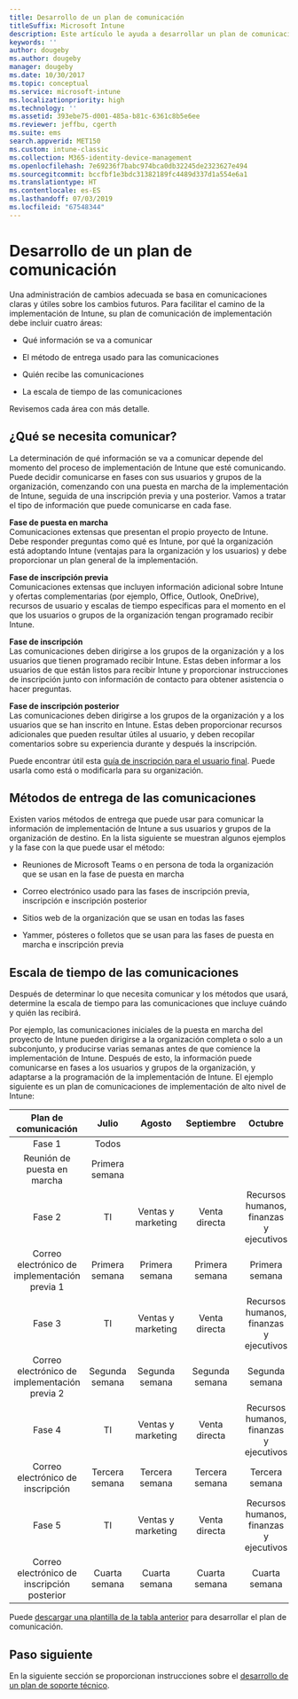 ```yaml
---
title: Desarrollo de un plan de comunicación
titleSuffix: Microsoft Intune
description: Este artículo le ayuda a desarrollar un plan de comunicación de implementación para su implementación de Microsoft Intune.
keywords: ''
author: dougeby
ms.author: dougeby
manager: dougeby
ms.date: 10/30/2017
ms.topic: conceptual
ms.service: microsoft-intune
ms.localizationpriority: high
ms.technology: ''
ms.assetid: 393ebe75-d001-485a-b81c-6361c8b5e6ee
ms.reviewer: jeffbu, cgerth
ms.suite: ems
search.appverid: MET150
ms.custom: intune-classic
ms.collection: M365-identity-device-management
ms.openlocfilehash: 7e69236f7babc974bca0db32245de2323627e494
ms.sourcegitcommit: bccfbf1e3bdc31382189fc4489d337d1a554e6a1
ms.translationtype: HT
ms.contentlocale: es-ES
ms.lasthandoff: 07/03/2019
ms.locfileid: "67548344"
---
```

# <a name="develop-a-rollout-communication-plan"></a>Desarrollo de un plan de comunicación

Una administración de cambios adecuada se basa en comunicaciones claras y útiles sobre los cambios futuros. Para facilitar el camino de la implementación de Intune, su plan de comunicación de implementación debe incluir cuatro áreas:

- Qué información se va a comunicar

- El método de entrega usado para las comunicaciones

- Quién recibe las comunicaciones

- La escala de tiempo de las comunicaciones

Revisemos cada área con más detalle.

## <a name="what-needs-to-be-communicated"></a>¿Qué se necesita comunicar?

La determinación de qué información se va a comunicar depende del momento del proceso de implementación de Intune que esté comunicando. Puede decidir comunicarse en fases con sus usuarios y grupos de la organización, comenzando con una puesta en marcha de la implementación de Intune, seguida de una inscripción previa y una posterior. Vamos a tratar el tipo de información que puede comunicarse en cada fase.

**Fase de puesta en marcha** <br/>Comunicaciones extensas que presentan el propio proyecto de Intune. Debe responder preguntas como qué es Intune, por qué la organización está adoptando Intune (ventajas para la organización y los usuarios) y debe proporcionar un plan general de la implementación.

**Fase de inscripción previa**<br/> Comunicaciones extensas que incluyen información adicional sobre Intune y ofertas complementarias (por ejemplo, Office, Outlook, OneDrive), recursos de usuario y escalas de tiempo específicas para el momento en el que los usuarios o grupos de la organización tengan programado recibir Intune.

**Fase de inscripción**<br/> Las comunicaciones deben dirigirse a los grupos de la organización y a los usuarios que tienen programado recibir Intune. Estas deben informar a los usuarios de que están listos para recibir Intune y proporcionar instrucciones de inscripción junto con información de contacto para obtener asistencia o hacer preguntas.

**Fase de inscripción posterior**<br/> Las comunicaciones deben dirigirse a los grupos de la organización y a los usuarios que se han inscrito en Intune. Estas deben proporcionar recursos adicionales que pueden resultar útiles al usuario, y deben recopilar comentarios sobre su experiencia durante y después la inscripción.

Puede encontrar útil esta [guía de inscripción para el usuario final](https://gallery.technet.microsoft.com/Intune-End-User-Enrollment-3a0c9b0c?WT.mc_id=Blog_Intune_General_PCIT). Puede usarla como está o modificarla para su organización.

## <a name="communication-delivery-methods"></a>Métodos de entrega de las comunicaciones

Existen varios métodos de entrega que puede usar para comunicar la información de implementación de Intune a sus usuarios y grupos de la organización de destino. En la lista siguiente se muestran algunos ejemplos y la fase con la que puede usar el método:

- Reuniones de Microsoft Teams o en persona de toda la organización que se usan en la fase de puesta en marcha

- Correo electrónico usado para las fases de inscripción previa, inscripción e inscripción posterior

- Sitios web de la organización que se usan en todas las fases

- Yammer, pósteres o folletos que se usan para las fases de puesta en marcha e inscripción previa

## <a name="communications-timeline"></a>Escala de tiempo de las comunicaciones

Después de determinar lo que necesita comunicar y los métodos que usará, determine la escala de tiempo para las comunicaciones que incluye cuándo y quién las recibirá.

Por ejemplo, las comunicaciones iniciales de la puesta en marcha del proyecto de Intune pueden dirigirse a la organización completa o solo a un subconjunto, y producirse varias semanas antes de que comience la implementación de Intune. Después de esto, la información puede comunicarse en fases a los usuarios y grupos de la organización, y adaptarse a la programación de la implementación de Intune. El ejemplo siguiente es un plan de comunicaciones de implementación de alto nivel de Intune:

  | **Plan de comunicación** | **Julio** | **Agosto** | **Septiembre** | **Octubre** |
|:---:|:---:|:---:|:---:|:---:|
| Fase 1  | Todos |  |  |  |                                                         
| Reunión de puesta en marcha | Primera semana |  |  |  |                                                         
| Fase 2 | TI | Ventas y marketing | Venta directa | Recursos humanos, finanzas y ejecutivos |
| Correo electrónico de implementación previa 1 | Primera semana | Primera semana | Primera semana | Primera semana |
| Fase 3 | TI | Ventas y marketing | Venta directa | Recursos humanos, finanzas y ejecutivos |
| Correo electrónico de implementación previa 2 | Segunda semana | Segunda semana | Segunda semana | Segunda semana |
| Fase 4 | TI | Ventas y marketing | Venta directa | Recursos humanos, finanzas y ejecutivos |
| Correo electrónico de inscripción | Tercera semana | Tercera semana | Tercera semana | Tercera semana |
| Fase 5 | TI | Ventas y marketing | Venta directa | Recursos humanos, finanzas y ejecutivos |
| Correo electrónico de inscripción posterior | Cuarta semana | Cuarta semana | Cuarta semana | Cuarta semana |

Puede [descargar una plantilla de la tabla anterior](https://gallery.technet.microsoft.com/Intune-deployment-planning-fae156c2?redir=0) para desarrollar el plan de comunicación.

## <a name="next-step"></a>Paso siguiente

En la siguiente sección se proporcionan instrucciones sobre el [desarrollo de un plan de soporte técnico](planning-guide-support-plan.md).
